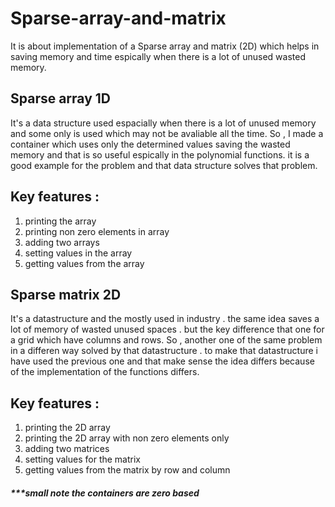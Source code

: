 # Sparse-array-and-matrix
It is about implementation of a Sparse array and matrix (2D) which helps in saving memory and time espically when there is a lot of unused wasted memory.

## Sparse array 1D
It's a data structure used espacially when there is a lot of unused memory and some only is used which may not be avaliable all the time.
So , I made a container which uses only the determined values saving the wasted memory and that is so useful espically in the polynomial functions. it is a good example for the problem and that data structure solves that problem.

## Key features :
1. printing the array
2. printing non zero elements in array
3. adding two arrays
4. setting values in the array
5. getting values from the array


## Sparse matrix 2D
It's a datastructure and the mostly used in industry . the same idea saves a lot of memory of wasted unused spaces . but the key difference that one for a grid which have columns and rows.
So , another one of the same problem in a differen way solved by that datastructure . to make that datastructure i have used the previous one and that make sense the idea differs because of the implementation of the functions differs.

## Key features :
1. printing the 2D array
2. printing the 2D array with non zero elements only
3. adding two matrices
4. setting values for the matrix
5. getting values from the matrix by row and column

##### ***small note the containers are zero based 
